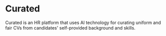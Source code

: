 # Curated
Curated is an HR platform that uses AI technology for curating uniform and fair CVs from candidates' self-provided background and skills.
